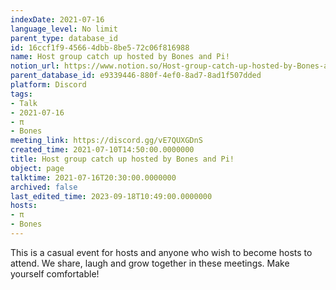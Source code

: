 ```yaml
---
indexDate: 2021-07-16
language_level: No limit
parent_type: database_id
id: 16ccf1f9-4566-4dbb-8be5-72c06f816988
name: Host group catch up hosted by Bones and Pi!
notion_url: https://www.notion.so/Host-group-catch-up-hosted-by-Bones-and-Pi-16ccf1f945664dbb8be572c06f816988
parent_database_id: e9339446-880f-4ef0-8ad7-8ad1f507dded
platform: Discord
tags:
- Talk
- 2021-07-16
- π
- Bones
meeting_link: https://discord.gg/vE7QUXGDnS
created_time: 2021-07-10T14:50:00.0000000
title: Host group catch up hosted by Bones and Pi!
object: page
talktime: 2021-07-16T20:30:00.0000000
archived: false
last_edited_time: 2023-09-18T10:49:00.0000000
hosts:
- π
- Bones
---
```


This is a casual event for hosts and anyone who wish to become hosts to attend.  We share, laugh and grow together in these meetings.  Make yourself comfortable!






